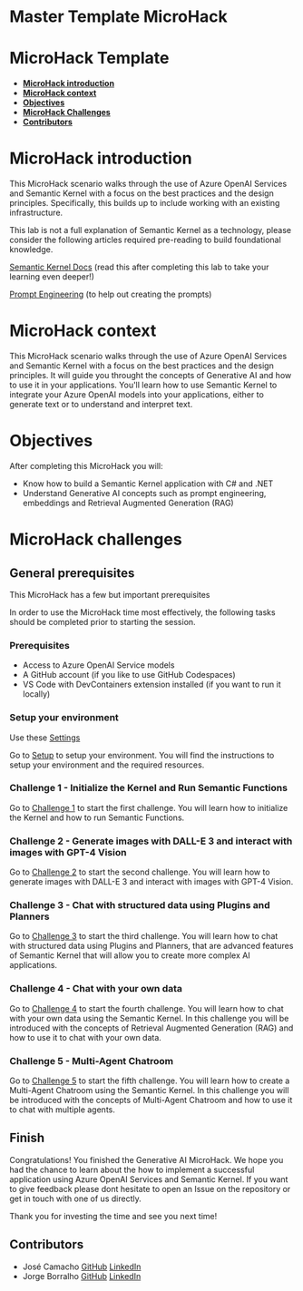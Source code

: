 # **Master Template MicroHack**
# **MicroHack Template**

- [**MicroHack introduction**](#MicroHack-introduction)
- [**MicroHack context**](#microhack-context)
- [**Objectives**](#objectives)
- [**MicroHack Challenges**](#microhack-challenges)
- [**Contributors**](#contributors)
# MicroHack introduction

This MicroHack scenario walks through the use of Azure OpenAI Services and Semantic Kernel with a focus on the best practices and the design principles. Specifically, this builds up to include working with an existing infrastructure.

This lab is not a full explanation of Semantic Kernel as a technology, please consider the following articles required pre-reading to build foundational knowledge.

[Semantic Kernel Docs](https://learn.microsoft.com/en-us/semantic-kernel/) (read this after completing this lab to take your learning even deeper!)

[Prompt Engineering](https://learn.microsoft.com/en-us/semantic-kernel/prompts/) (to help out creating the prompts)

# MicroHack context
This MicroHack scenario walks through the use of Azure OpenAI Services and Semantic Kernel with a focus on the best practices and the design principles. It will guide you throught the concepts of Generative AI and how to use it in your applications. You'll learn how to use Semantic Kernel to integrate your Azure OpenAI models into your applications, either to generate text or to understand and interpret text.

# Objectives

After completing this MicroHack you will:

- Know how to build a Semantic Kernel application with C# and .NET
- Understand Generative AI concepts such as prompt engineering, embeddings and Retrieval Augmented Generation (RAG)

# MicroHack challenges

## General prerequisites

This MicroHack has a few but important prerequisites

In order to use the MicroHack time most effectively, the following tasks should be completed prior to starting the session.

### Prerequisites

* Access to Azure OpenAI Service models
* A GitHub account (if you like to use GitHub Codespaces)
* VS Code with DevContainers extension installed (if you want to run it locally)

### Setup your environment

Use these [Settings](https://pastebin.com/rKTke1Fw)

Go to [Setup](./walkthrough/setup/setup.ipynb) to setup your environment. You will find the instructions to setup your environment and the required resources.

### Challenge 1 - Initialize the Kernel and Run Semantic Functions
Go to [Challenge 1](./walkthrough/challenge-1/setup.ipynb) to start the first challenge. You will learn how to initialize the Kernel and how to run Semantic Functions.

### Challenge 2 - Generate images with DALL-E 3 and interact with images with GPT-4 Vision
Go to [Challenge 2](./walkthrough/challenge-2/setup.ipynb) to start the second challenge. You will learn how to generate images with DALL-E 3 and interact with images with GPT-4 Vision.

### Challenge 3 - Chat with structured data using Plugins and Planners
Go to [Challenge 3](./walkthrough/challenge-3/setup.ipynb) to start the third challenge. You will learn how to chat with structured data using Plugins and Planners, that are advanced features of Semantic Kernel that will allow you to create more complex AI applications.

### Challenge 4 - Chat with your own data
Go to [Challenge 4](./walkthrough/challenge-4/setup.ipynb) to start the fourth challenge. You will learn how to chat with your own data using the Semantic Kernel. In this challenge you will be introduced with the concepts of Retrieval Augmented Generation (RAG) and how to use it to chat with your own data.

### Challenge 5 - Multi-Agent Chatroom
Go to [Challenge 5](./walkthrough/challenge-5/setup.ipynb) to start the fifth challenge. You will learn how to create a Multi-Agent Chatroom using the Semantic Kernel. In this challenge you will be introduced with the concepts of Multi-Agent Chatroom and how to use it to chat with multiple agents.

## Finish

Congratulations! You finished the Generative AI MicroHack. We hope you had the chance to learn about the how to implement a successful application using Azure OpenAI Services and Semantic Kernel.
If you want to give feedback please dont hesitate to open an Issue on the repository or get in touch with one of us directly.

Thank you for investing the time and see you next time!

## Contributors
* José Camacho [GitHub](https://github.com/josemnbcamacho) [LinkedIn](https://www.linkedin.com/in/josemnbcamacho/)
* Jorge Borralho [GitHub](https://github.com/jborralho) [LinkedIn](https://www.linkedin.com/in/jborralho/)
